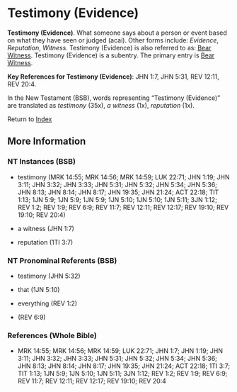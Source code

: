 # Testimony (Evidence)
**Testimony (Evidence)**. 
What someone says about a person or event based on what they have seen or judged (acai). 
Other forms include: 
*Evidence*, *Reputation*, *Witness*. 
Testimony (Evidence) is also referred to as: 
[Bear Witness](BearWitness.md). 
Testimony (Evidence) is a subentry. The primary entry is 
[Bear Witness](BearWitness.md). 


**Key References for Testimony (Evidence)**: 
JHN 1:7, JHN 5:31, REV 12:11, REV 20:4. 




In the New Testament (BSB), words representing “Testimony (Evidence)” are translated as 
*testimony* (35x), *a witness* (1x), *reputation* (1x). 


Return to [Index](00-Index.md)

## More Information

### NT Instances (BSB)

* testimony (MRK 14:55; MRK 14:56; MRK 14:59; LUK 22:71; JHN 1:19; JHN 3:11; JHN 3:32; JHN 3:33; JHN 5:31; JHN 5:32; JHN 5:34; JHN 5:36; JHN 8:13; JHN 8:14; JHN 8:17; JHN 19:35; JHN 21:24; ACT 22:18; TIT 1:13; 1JN 5:9; 1JN 5:9; 1JN 5:9; 1JN 5:10; 1JN 5:10; 1JN 5:11; 3JN 1:12; REV 1:2; REV 1:9; REV 6:9; REV 11:7; REV 12:11; REV 12:17; REV 19:10; REV 19:10; REV 20:4)

* a witness (JHN 1:7)

* reputation (1TI 3:7)



### NT Pronominal Referents (BSB)

* testimony (JHN 5:32)

* that (1JN 5:10)

* everything (REV 1:2)

*  (REV 6:9)



### References (Whole Bible)

* MRK 14:55; MRK 14:56; MRK 14:59; LUK 22:71; JHN 1:7; JHN 1:19; JHN 3:11; JHN 3:32; JHN 3:33; JHN 5:31; JHN 5:32; JHN 5:34; JHN 5:36; JHN 8:13; JHN 8:14; JHN 8:17; JHN 19:35; JHN 21:24; ACT 22:18; 1TI 3:7; TIT 1:13; 1JN 5:9; 1JN 5:10; 1JN 5:11; 3JN 1:12; REV 1:2; REV 1:9; REV 6:9; REV 11:7; REV 12:11; REV 12:17; REV 19:10; REV 20:4



